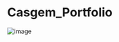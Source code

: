 # Casgem_Portfolio

![image](https://github.com/aysebayrak/Casgem_Portfolio/assets/73500636/059de4ef-d65a-4d38-bbcc-ecf3da5b96c9)

